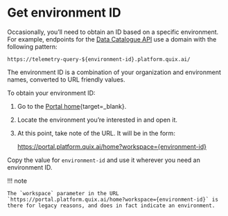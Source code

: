 # Get environment ID

Occasionally, you’ll need to obtain an ID based on a specific environment. For example, endpoints for the [Data Catalogue API](../../apis/data-catalogue-api/intro.md) use a domain with the following pattern:

    https://telemetry-query-${environment-id}.platform.quix.ai/

The environment ID is a combination of your organization and environment names, converted to URL friendly values. 

To obtain your environment ID:

1.  Go to the [Portal home](https://portal.platform.quix.ai/){target=_blank}.

2.  Locate the environment you’re interested in and open it.

3.  At this point, take note of the URL. It will be in the form:

    https://portal.platform.quix.ai/home?workspace={environment-id}

Copy the value for `environment-id` and use it wherever you need an environment ID.

!!! note

    The `workspace` parameter in the URL `https://portal.platform.quix.ai/home?workspace={environment-id}` is there for legacy reasons, and does in fact indicate an environment.